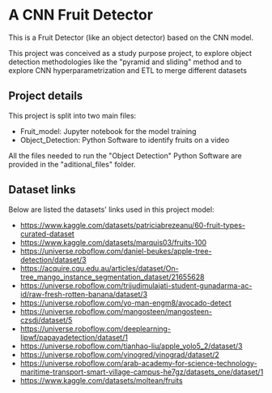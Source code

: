 # A CNN Fruit Detector
 This is a Fruit Detector (like an object detector) based on the CNN model.

 This project was conceived as a study purpose project, to explore object detection methodologies like the "pyramid and sliding" method and to explore CNN hyperparametrization and ETL to merge different datasets 

## Project details

This project is split into two main files:
- Fruit_model: Jupyter notebook for the model training
- Object_Detection: Python Software to identify fruits on a video

All the files needed to run the "Object Detection" Python Software are provided in the "aditional_files" folder.

## Dataset links

Below are listed the datasets' links used in this project model:
- https://www.kaggle.com/datasets/patriciabrezeanu/60-fruit-types-curated-dataset
- https://www.kaggle.com/datasets/marquis03/fruits-100
- https://universe.roboflow.com/daniel-beukes/apple-tree-detection/dataset/3
- https://acquire.cqu.edu.au/articles/dataset/On-tree_mango_instance_segmentation_dataset/21655628
- https://universe.roboflow.com/trijudimulajati-student-gunadarma-ac-id/raw-fresh-rotten-banana/dataset/3
- https://universe.roboflow.com/yo-man-engm8/avocado-detect
- https://universe.roboflow.com/mangosteen/mangosteen-czsdj/dataset/5
- https://universe.roboflow.com/deeplearning-lipwf/papayadetection/dataset/1
- https://universe.roboflow.com/tianhao-liu/apple_yolo5_2/dataset/3
- https://universe.roboflow.com/vinogred/vinograd/dataset/2
- https://universe.roboflow.com/arab-academy-for-science-technology-maritime-transport-smart-village-campus-he7gz/datasets_one/dataset/1
- https://www.kaggle.com/datasets/moltean/fruits                                                        
